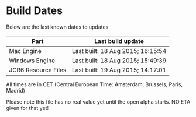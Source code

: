 # Build Dates

Below are the last known dates to updates

Part | Last build update
-----|-----
Mac Engine | Last built: 18 Aug 2015; 16:15:54
Windows Engine | Last built: 18 Aug 2015; 15:49:39
JCR6 Resource Files | Last built: 19 Aug 2015; 14:17:01
All times are in CET (Central European Time: Amsterdam, Brussels, Paris, Madrid)


Please note this file has no real value yet until the open alpha starts. NO ETA given for that yet!
